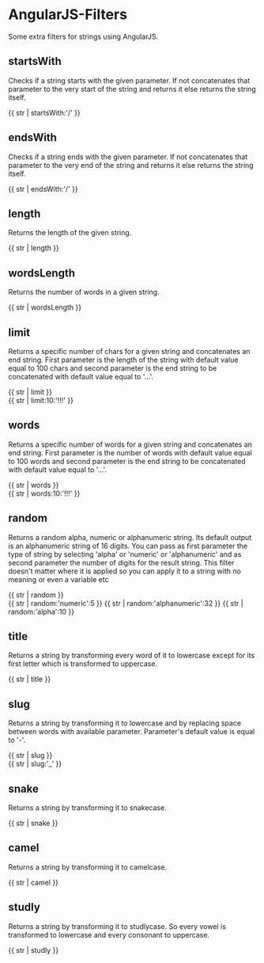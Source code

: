 AngularJS-Filters
=================

Some extra filters for strings using AngularJS.

**startsWith**
--------------

Checks if a string starts with the given parameter. If not concatenates that parameter to the very start of the string and returns it else returns the string itself.

{{ str | startsWith:'/' }}

**endsWith**
------------

Checks if a string ends with the given parameter. If not concatenates that parameter to the very end of the string and returns it else returns the string itself.

{{ str | endsWith:'/' }}

**length**
----------

Returns the length of the given string.

{{ str | length }}

**wordsLength**
---------------

Returns the number of words in a given string.

{{ str | wordsLength }}

**limit**
---------

Returns a specific number of chars for a given string and concatenates an end string. First parameter is the length of the string with default value equal to 100 chars and second parameter is the end string to be concatenated with default value equal to '...'. 

{{ str | limit }}   
{{ str | limit:10:'!!!' }}

**words**
---------

Returns a specific number of words for a given string and concatenates an end string. First parameter is the number of words with default value equal to 100 words and second parameter is the end string to be concatenated with default value equal to '...'. 

{{ str | words }}   
{{ str | words:10:'!!!' }}

**random**
---------

Returns a random alpha, numeric or alphanumeric string. Its default output is an alphanumeric string of 16 digits. You can pass as first parameter the type of string by selecting 'alpha' or 'numeric' or 'alphanumeric' and as second parameter the number of digits for the result string. This filter doesn't matter where it is applied so you can apply it to a string with no meaning or even a variable etc 

{{ str | random }}   
{{ str | random:'numeric':5 }}
{{ str | random:'alphanumeric':32 }}
{{ str | random:'alpha':10 }}

**title**
---------

Returns a string by transforming every word of it to lowercase except for its first letter which is transformed to uppercase. 

{{ str | title }}

**slug**
--------

Returns a string by transforming it to lowercase and by replacing space between words with available parameter. Parameter's default value is equal to '-'. 

{{ str | slug }}   
{{ str | slug:'_' }}

**snake**
---------

Returns a string by transforming it to snakecase. 

{{ str | snake }}

**camel**
---------

Returns a string by transforming it to camelcase. 

{{ str | camel }}

**studly**
----------

Returns a string by transforming it to studlycase. So every vowel is transformed to lowercase and every consonant to uppercase.

{{ str | studly }}